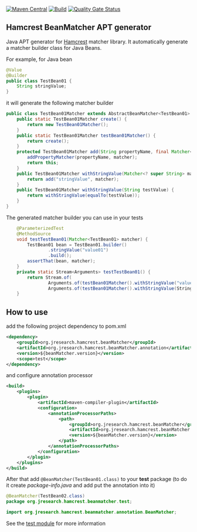 [![Maven Central](https://img.shields.io/maven-central/v/org.jresearch.hamcrest.beanMatcher/org.jresearch.hamcrest.beanMatcher.pom)](https://mvnrepository.com/artifact/org.jresearch.hamcrest.beanMatcher/org.jresearch.hamcrest.beanMatcher.pom)
[![Build](https://github.com/hortonolite/hamcrestBeanMatcherApt/actions/workflows/BuildSnapshot.yml/badge.svg)](https://github.com/hortonolite/hamcrestBeanMatcherApt/actions/workflows/BuildSnapshot.yml)
[![Quality Gate Status](https://sonarcloud.io/api/project_badges/measure?project=hortonolite_hamcrestBeanMatcherApt&metric=alert_status)](https://sonarcloud.io/summary/new_code?id=hortonolite_hamcrestBeanMatcherApt)

## Hamcrest BeanMatcher APT generator 

Java APT generator for [Hamcrest](http://hamcrest.org/) matcher library. It automatically generate a matcher builder class for Java Beans.

For example, for Java bean
```Java
@Value
@Builder
public class TestBean01 {
	String stringValue;
}
```
it will generate the following matcher builder
```Java
public class TestBean01Matcher extends AbstractBeanMatcher<TestBean01> {
	public static TestBean01Matcher create() {
		return new TestBean01Matcher();
	}
	public static TestBean01Matcher testBean01Matcher() {
		return create();
	}
	protected TestBean01Matcher add(String propertyName, final Matcher<?> matcher) {
		addPropertyMatcher(propertyName, matcher);
		return this;
	}
	public TestBean01Matcher withStringValue(Matcher<? super String> matcher) {
		return add("stringValue", matcher);
	}
	public TestBean01Matcher withStringValue(String testValue) {
		return withStringValue(equalTo(testValue));
	}
}
```
The generated matcher builder you can use in your tests
```Java
	@ParameterizedTest
	@MethodSource
	void testTestBean01(Matcher<TestBean01> matcher) {
		TestBean01 bean = TestBean01.builder()
				.stringValue("value01")
				.build();
		assertThat(bean, matcher);
	}
	private static Stream<Arguments> testTestBean01() {
		return Stream.of(
				Arguments.of(testBean01Matcher().withStringValue("value01")),
				Arguments.of(testBean01Matcher().withStringValue(StringContains.containsStringIgnoringCase("lUe"))));
	}
```
## How to use
add the following project dependency to pom.xml
```xml
<dependency>
	<groupId>org.jresearch.hamcrest.beanMatcher</groupId>
	<artifactId>org.jresearch.hamcrest.beanMatcher.annotation</artifactId>
	<version>${beanMatcher.version}</version>
	<scope>test</scope>
</dependency>
```
and configure annotation processor
```xml
<build>
	<plugins>	
		<plugin>                                                                             
			<artifactId>maven-compiler-plugin</artifactId>                                   
			<configuration>                                                                  
				<annotationProcessorPaths>                                                   
					<path>                                                                   
						<groupId>org.jresearch.hamcrest.beanMatcher</groupId>                
						<artifactId>org.jresearch.hamcrest.beanMatcher.processor</artifactId>
						<version>${beanMatcher.version}</version>                                
					</path>                                                                  
				</annotationProcessorPaths>                                                  
			</configuration>                                                                 
		</plugin>                                                                            
	</plugins>                                                                               
</build>                                                                                     
```
After that add `@BeanMatcher(TestBean01.class)` to your **test** package (to do it create _package-info.java_ and add put the annotation into it)
```Java
@BeanMatcher(TestBean02.class)
package org.jresearch.hamcrest.beanmatcher.test;

import org.jresearch.hamcrest.beanmatcher.annotation.BeanMatcher;
```
See the [test module](https://github.com/hortonolite/hamcrestBeanMatcherApt/tree/main/test) for more information


